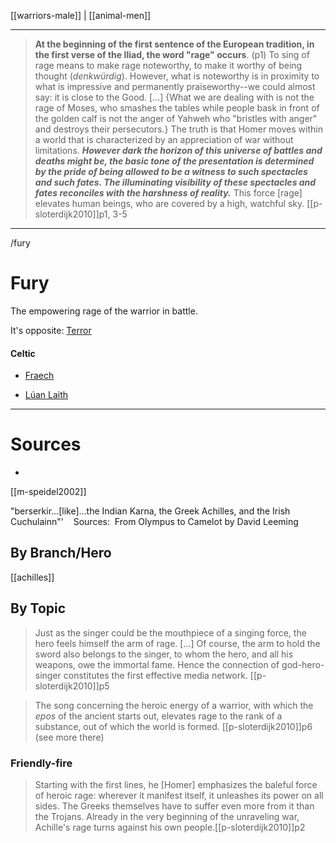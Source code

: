 [[warriors-male]] | [[animal-men]]

---

> **At the beginning of the first sentence of the European tradition, in the first verse of the Iliad, the word "rage" occurs**. (p1) To sing of rage means to make rage noteworthy, to make it worthy of being thought (*denkwürdig*). However, what is noteworthy is in proximity to what is impressive and permanently praiseworthy--we could almost say: it is close to the Good. [...] {What we are dealing with is not the rage of Moses, who smashes the tables while people bask in front of the golden calf is not the anger of Yahweh who "bristles with anger" and destroys their persecutors.} The truth is that Homer moves within a world that is characterized by an appreciation of war without limitations. ***However dark the horizon of this universe of battles and deaths might be, the basic tone of the presentation is determined by the pride of being allowed to be a witness to such spectacles and such fates. The illuminating visibility of these spectacles and fates reconciles with the harshness of reality.*** This force [rage] elevates human beings, who are covered by a high, watchful sky. [[p-sloterdijk2010]]p1, 3-5

----

/fury



# Fury

The empowering rage of the warrior in battle.

It's opposite: [Terror](terror-fear.md)

#### Celtic

- [Fraech](fraech.md)

- [Lúan Laith](luan-laith.md)

---

# Sources

- 



[[m-speidel2002]]

"berserkir...[like]...the Indian Karna, the Greek Achilles, and the Irish Cuchulainn"' 
 
Sources: 
From Olympus to Camelot by David Leeming 

## By Branch/Hero
[[achilles]]


## By Topic

> Just as the singer could be the mouthpiece of a singing force, the hero feels himself the arm of rage. [...] Of course, the arm to hold the sword also belongs to the singer, to whom the hero, and all his weapons, owe the immortal fame. Hence the connection of god-hero-singer constitutes the first effective media network. [[p-sloterdijk2010]]p5


> The song concerning the heroic energy of a warrior, with which the *epos* of the ancient starts out, elevates rage to the rank of a substance, out of which the world is formed. [[p-sloterdijk2010]]p6 (see more there)


### Friendly-fire
> Starting with the first lines, he [Homer] emphasizes the baleful force of heroic rage: wherever it manifest itself, it unleashes its power on all sides. The Greeks themselves have to suffer even more from it than the Trojans. Already in the very beginning of the unraveling war, Achille's rage turns against his own people.[[p-sloterdijk2010]]p2